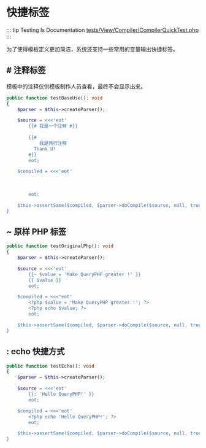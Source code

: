 # 快捷标签

::: tip Testing Is Documentation
[tests/View/Compiler/CompilerQuickTest.php](https://github.com/hunzhiwange/framework/blob/master/tests/View/Compiler/CompilerQuickTest.php)
:::
    
为了使得模板定义更加简洁，系统还支持一些常用的变量输出快捷标签。

## # 注释标签

模板中的注释仅供模板制作人员查看，最终不会显示出来。

``` php
public function testBaseUse(): void
{
    $parser = $this->createParser();

    $source = <<<'eot'
        {{# 我是一个注释 #}}
        
        {{#
            我是两行注释
          Thank U!
        #}}
        eot;

    $compiled = <<<'eot'
         
        
         
        eot;

    $this->assertSame($compiled, $parser->doCompile($source, null, true));
}
```
    
## ~ 原样 PHP 标签

``` php
public function testOriginalPhp(): void
{
    $parser = $this->createParser();

    $source = <<<'eot'
        {{~ $value = 'Make QueryPHP greater !' }}
        {{ $value }}
        eot;

    $compiled = <<<'eot'
        <?php $value = 'Make QueryPHP greater !'; ?>
        <?php echo $value; ?>
        eot;

    $this->assertSame($compiled, $parser->doCompile($source, null, true));
}
```
    
## : echo 快捷方式

``` php
public function testEcho(): void
{
    $parser = $this->createParser();

    $source = <<<'eot'
        {{: 'Hello QueryPHP!' }}
        eot;

    $compiled = <<<'eot'
        <?php echo 'Hello QueryPHP!'; ?>
        eot;

    $this->assertSame($compiled, $parser->doCompile($source, null, true));
}
```